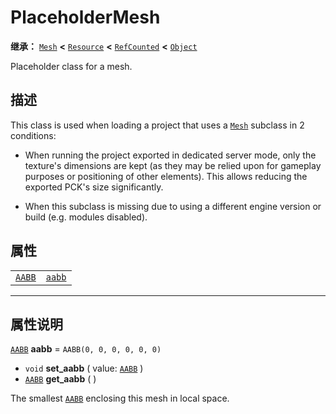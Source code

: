 <!-- ⚠ 请勿编辑本文件 ⚠ -->
<!-- 本文档使用脚本从 WeDot 引擎源码仓库生成。 -->
<!-- 生成脚本：https://github.com/WeDot-Engine/WeDot/tree/4.3/doc/tools/make_md.py； -->
<!-- 原文件：https://github.com/WeDot-Engine/WeDot/tree/4.3/doc/classes/PlaceholderMesh.xml。 -->

<div id="_class_placeholdermesh"></div>

# PlaceholderMesh

**继承：** [`Mesh`](class_mesh.md) **<** [`Resource`](class_resource.md) **<** [`RefCounted`](class_refcounted.md) **<** [`Object`](class_object.md)

Placeholder class for a mesh.

## 描述

This class is used when loading a project that uses a [`Mesh`](class_mesh.md) subclass in 2 conditions:

- When running the project exported in dedicated server mode, only the texture's dimensions are kept (as they may be relied upon for gameplay purposes or positioning of other elements). This allows reducing the exported PCK's size significantly.

- When this subclass is missing due to using a different engine version or build (e.g. modules disabled).

## 属性

|||
|:-:|:--|
| [`AABB`](class_aabb.md) | [`aabb`](#class_placeholdermesh_property_aabb) | ``AABB(0, 0, 0, 0, 0, 0)`` |

<!-- rst-class:: classref-section-separator -->

---

## 属性说明

<div id="_class_placeholdermesh_property_aabb"></div>

[`AABB`](class_aabb.md) **aabb** = ``AABB(0, 0, 0, 0, 0, 0)`` <div id="class_placeholdermesh_property_aabb"></div>

- `void` **set_aabb** ( value: [`AABB`](class_aabb.md) )
- [`AABB`](class_aabb.md) **get_aabb** ( )

The smallest [`AABB`](class_aabb.md) enclosing this mesh in local space.

[^virtual]: 本方法通常需要用户覆盖才能生效。
[^const]: 本方法无副作用，不会修改该实例的任何成员变量。
[^vararg]: 本方法除了能接受在此处描述的参数外，还能够继续接受任意数量的参数。
[^constructor]: 本方法用于构造某个类型。
[^static]: 调用本方法无需实例，可直接使用类名进行调用。
[^operator]: 本方法描述的是使用本类型作为左操作数的有效运算符。
[^bitfield]: 这个值是由下列位标志构成位掩码的整数。
[^void]: 无返回值。
